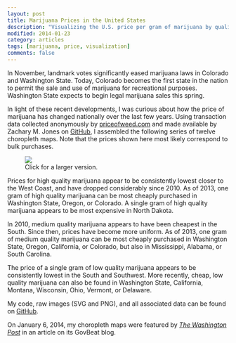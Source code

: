 ```yaml
---
layout: post
title: Marijuana Prices in the United States
description: "Visualizing the U.S. price per gram of marijuana by quality and year."
modified: 2014-01-23
category: articles
tags: [marijuana, price, visualization]
comments: false
---
```


In November, landmark votes significantly eased marijuana laws in Colorado and Washington State. Today, Colorado becomes the first state in the nation to permit the sale and use of marijuana for recreational purposes. Washington State expects to begin legal marijuana sales this spring. 

In light of these recent developments, I was curious about how the price of marijuana has changed nationally over the last few years. Using transaction data collected anonymously by [priceofweed.com](http://www.priceofweed.com/) and made available by Zachary M. Jones on [GitHub](https://github.com/zmjones/priceofweed), I assembled the following series of twelve choropleth maps. Note that the prices shown here most likely correspond to bulk purchases.

<figure>
    <a href="http://i.imgur.com/ewZJhQW.png" target="_blank"><img src="http://i.imgur.com/ewZJhQW.png"></a>
    <figcaption>Click for a larger version.</figcaption>
</figure>

Prices for high quality marijuana appear to be consistently lowest closer to the West Coast, and have dropped considerably since 2010. As of 2013, one gram of high quality marijuana can be most cheaply purchased in Washington State, Oregon, or Colorado. A single gram of high quality marijuana appears to be most expensive in North Dakota.

In 2010, medium quality marijuana appears to have been cheapest in the South. Since then, prices have become more uniform. As of 2013, one gram of medium quality marijuana can be most cheaply purchased in Washington State, Oregon, California, or Colorado, but also in Mississippi, Alabama, or South Carolina.

The price of a single gram of low quality marijuana appears to be consistently lowest in the South and Southwest. More recently, cheap, low quality marijuana can also be found in Washington State, California, Montana, Wisconsin, Ohio, Vermont, or Delaware.

My code, raw images (SVG and PNG), and all associated data can be found on [GitHub](https://github.com/rlucioni/viz/tree/master/marijuana).

On January 6, 2014, my choropleth maps were featured by [*The Washington Post*](http://www.washingtonpost.com/blogs/govbeat/wp/2014/01/06/how-much-does-marijuana-cost-in-the-u-s/) in an article on its GovBeat blog.